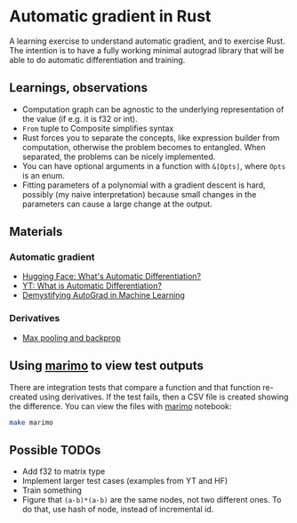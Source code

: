 # Automatic gradient in Rust

A learning exercise to understand automatic gradient, and to exercise Rust. The intention is to have a fully working minimal autograd library that will be able to do automatic differentiation and training.

## Learnings, observations

- Computation graph can be agnostic to the underlying representation of the value (if e.g. it is f32 or int).
- `From` tuple to Composite simplifies syntax
- Rust forces you to separate the concepts, like expression builder from computation, otherwise the problem becomes to
  entangled. When separated, the problems can be nicely implemented.
- You can have optional arguments in a function with `&[Opts]`, where `Opts` is an enum.
- Fitting parameters of a polynomial with a gradient descent is hard, possibly (my naive interpretation) because small
  changes in the parameters can cause a large change at the output.

## Materials

### Automatic gradient

- [Hugging Face: What's Automatic Differentiation?](https://huggingface.co/blog/andmholm/what-is-automatic-differentiation)
- [YT: What is Automatic Differentiation?](https://www.youtube.com/watch?v=wG_nF1awSSY)
- [Demystifying AutoGrad in Machine Learning](https://medium.com/@weidagang/demystifying-autograd-in-machine-learning-eb7d5c875ff2)

### Derivatives

- [Max pooling and backprop](https://datascience.stackexchange.com/a/11703)

## Using [marimo][ref_marimo] to view test outputs

There are integration tests that compare a function and that function re-created using derivatives. If the test fails,
then a CSV file is created showing the difference. You can view the files with [marimo][ref_marimo] notebook:

```bash
make marimo
```

[ref_marimo]: https://marimo.io/

## Possible TODOs

- Add f32 to matrix type
- Implement larger test cases (examples from YT and HF)
- Train something
- Figure that `(a-b)*(a-b)` are the same nodes, not two different ones. To do that, use hash of node, instead of incremental id.
